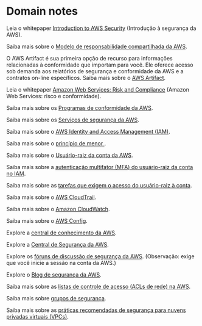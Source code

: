 # Domain notes

Leia o whitepaper [Introduction to AWS Security](https://docs.aws.amazon.com/pt_br/whitepapers/latest/introduction-aws-security/welcome.html) (Introdução à segurança da AWS).

Saiba mais sobre o [Modelo de responsabilidade compartilhada da AWS](https://aws.amazon.com/compliance/shared-responsibility-model/).

O AWS Artifact é sua primeira opção de recurso para informações relacionadas à conformidade que importam para você. Ele oferece acesso sob demanda aos relatórios de segurança e conformidade da AWS e a contratos on-line específicos. Saiba mais sobre o [AWS Artifact](https://aws.amazon.com/artifact/).

Leia o whitepaper [Amazon Web Services: Risk and Compliance](https://docs.aws.amazon.com/pt_br/whitepapers/latest/aws-risk-and-compliance/welcome.html) (Amazon Web Services: risco e conformidade).

Saiba mais sobre os [Programas de conformidade da AWS](https://aws.amazon.com/compliance/programs/).

Saiba mais sobre os [Serviços de segurança da AWS](https://aws.amazon.com/products/security/?nc=sn&loc=2).

Saiba mais sobre o [AWS Identity and Access Management (IAM)](https://docs.aws.amazon.com/pt_br/IAM/latest/UserGuide/introduction.html).

Saiba mais sobre o [princípio de menor ](https://docs.aws.amazon.com/pt_br/IAM/latest/UserGuide/best-practices.html#grant-least-privilege).

Saiba mais sobre o [Usuário-raiz da conta da AWS](https://docs.aws.amazon.com/pt_br/IAM/latest/UserGuide/id_root-user.html).

Saiba mais sobre a [autenticação multifator (MFA) do usuário-raiz da conta no IAM](https://docs.aws.amazon.com/pt_br/IAM/latest/UserGuide/id_root-user.html#id_root-user_manage_mfa).

Saiba mais sobre as [tarefas que exigem o acesso do usuário-raiz à conta](https://docs.aws.amazon.com/pt_br/IAM/latest/UserGuide/security-creds.html#aws_tasks-that-require-root).

Saiba mais sobre o [AWS CloudTrail](https://aws.amazon.com/cloudtrail/).

Saiba mais sobre o [Amazon CloudWatch](https://aws.amazon.com/cloudwatch/).

Saiba mais sobre o [AWS Config](https://aws.amazon.com/config/).

Explore a [central de conhecimento da AWS](https://repost.aws/knowledge-center).

Explore a [Central de Segurança da AWS](https://aws.amazon.com/security/).

Explore os [fóruns de discussão de segurança da AWS](https://repost.aws/tags/TAearVnHruTomUO6FRBaV35A?origin=forums). (Observação: exige que você inicie a sessão na conta da AWS.)

Explore o [Blog de segurança da AWS](https://aws.amazon.com/blogs/security/).

Saiba mais sobre as [listas de controle de acesso (ACLs de rede) na AWS](https://docs.aws.amazon.com/pt_br/vpc/latest/userguide/vpc-network-acls.html).

Saiba mais sobre [grupos de segurança](https://docs.aws.amazon.com/pt_br/vpc/latest/userguide/vpc-security-groups.html).

Saiba mais sobre as [práticas recomendadas de segurança para nuvens privadas virtuais (VPCs)](https://docs.aws.amazon.com/pt_br/vpc/latest/userguide/vpc-security-best-practices.html).

 
